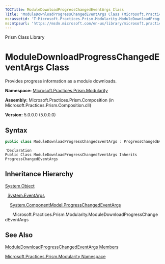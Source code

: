 ```yaml
---
TOCTitle: ModuleDownloadProgressChangedEventArgs Class
Title: 'ModuleDownloadProgressChangedEventArgs Class (Microsoft.Practices.Prism.Modularity)'
ms:assetid: 'T:Microsoft.Practices.Prism.Modularity.ModuleDownloadProgressChangedEventArgs'
ms:mtpsurl: 'https://msdn.microsoft.com/en-us/library/microsoft.practices.prism.modularity.moduledownloadprogresschangedeventargs(v=pandp.50)'
---
```


Prism Class Library

ModuleDownloadProgressChangedEventArgs Class
============================================

Provides progress information as a module downloads.

**Namespace:** [Microsoft.Practices.Prism.Modularity](https://msdn.microsoft.com/en-us/library/microsoft.practices.prism.modularity(v=pandp.50))

**Assembly:** Microsoft.Practices.Prism.Composition (in Microsoft.Practices.Prism.Composition.dll)

**Version:** 5.0.0.0 (5.0.0.0)


## Syntax

```C#
public class ModuleDownloadProgressChangedEventArgs : ProgressChangedEventArgs
```
```VB
'Declaration
Public Class ModuleDownloadProgressChangedEventArgs Inherits ProgressChangedEventArgs
```

Inheritance Hierarchy
---------------------

<span id="familyToggle"></span>[System.Object](http://msdn.microsoft.com/en-us/library/e5kfa45b)

  [System.EventArgs](http://msdn.microsoft.com/en-us/library/118wxtk3)
  
    [System.ComponentModel.ProgressChangedEventArgs](http://msdn.microsoft.com/en-us/library/0tat795f)
    
      Microsoft.Practices.Prism.Modularity.ModuleDownloadProgressChangedEventArgs

See Also
--------


[ModuleDownloadProgressChangedEventArgs Members](https://msdn.microsoft.com/en-us/library/microsoft.practices.prism.modularity.moduledownloadprogresschangedeventargs_members(v=pandp.50))

[Microsoft.Practices.Prism.Modularity Namespace](https://msdn.microsoft.com/en-us/library/microsoft.practices.prism.modularity(v=pandp.50))
